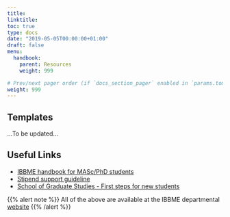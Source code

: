 ```yaml
---
title: 
linktitle: 
toc: true
type: docs
date: "2019-05-05T00:00:00+01:00"
draft: false
menu: 
  handbook:
    parent: Resources
    weight: 999

# Prev/next pager order (if `docs_section_pager` enabled in `params.toml`)
weight: 999
---
```


## Templates

...To be updated...

## Useful Links

- [IBBME handbook for MASc/PhD students](https://ibbme.utoronto.ca/wp-content/uploads/2019/07/2019-20.pdf)
- [Stipend support guideline](https://ibbme.utoronto.ca/wp-content/uploads/2019/07/2019-20-Basic-minimum-stipend-levels-1.pdf)
- [School of Graduate Studies - First steps for new students](https://www.sgs.utoronto.ca/admissions/getting-started-as-a-new-student/)

{{% alert note %}}
All of the above are available at the IBBME departmental [website](https://ibbme.utoronto.ca/services/forms-and-resources/)
{{% /alert %}} 
